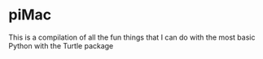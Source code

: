 # piMac

This is a compilation of all the fun things that I can do with the most basic Python with the Turtle package

